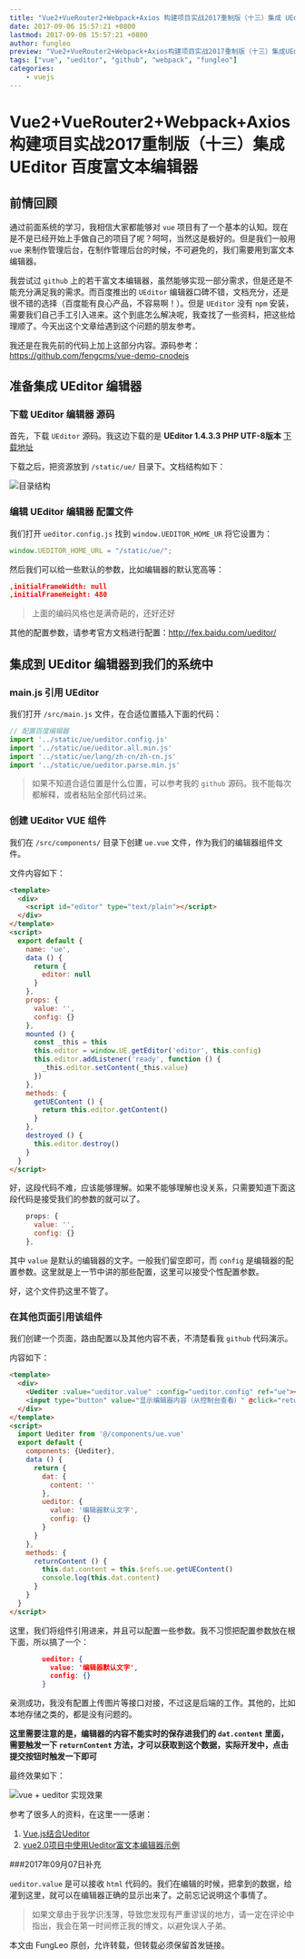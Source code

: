```yaml
---
title: "Vue2+VueRouter2+Webpack+Axios 构建项目实战2017重制版（十三）集成 UEditor 百度富文本编辑器"
date: 2017-09-06 15:57:21 +0800
lastmod: 2017-09-06 15:57:21 +0800
author: fungleo
preview: "Vue2+VueRouter2+Webpack+Axios构建项目实战2017重制版（十三）集成UEditor百度富文本编辑器前情回顾通过前面系统的学习，我相信大家都能够对vue项目有了一个基本的认知。现在是不是已经开始上手做自己的项目了呢？呵呵，当然这是极好的。但是我们一般用vue来制作管理后台，在制作管理后台的时候，不可避免的，我们需要用到富文本编辑器。我尝试过github上的"
tags: ["vue", "ueditor", "github", "webpack", "fungleo"]
categories:
    - vuejs
---
```


# Vue2+VueRouter2+Webpack+Axios 构建项目实战2017重制版（十三）集成 UEditor 百度富文本编辑器

## 前情回顾

通过前面系统的学习，我相信大家都能够对 `vue` 项目有了一个基本的认知。现在是不是已经开始上手做自己的项目了呢？呵呵，当然这是极好的。但是我们一般用 `vue` 来制作管理后台，在制作管理后台的时候，不可避免的，我们需要用到富文本编辑器。

我尝试过 `github` 上的若干富文本编辑器，虽然能够实现一部分需求，但是还是不能充分满足我的需求。而百度推出的 `UEditor` 编辑器口碑不错，文档充分，还是很不错的选择（百度能有良心产品，不容易啊！）。但是 `UEditor` 没有 `npm` 安装，需要我们自己手工引入进来。这个到底怎么解决呢，我查找了一些资料，把这些给理顺了。今天出这个文章给遇到这个问题的朋友参考。

我还是在我先前的代码上加上这部分内容。源码参考：https://github.com/fengcms/vue-demo-cnodejs 

## 准备集成 UEditor 编辑器

### 下载 UEditor 编辑器 源码

首先，下载  `UEditor` 源码。我这边下载的是 **UEditor 1.4.3.3 PHP UTF-8版本** [下载地址](http://ueditor.baidu.com/build/build_down.php?n=ueditor&v=1_4_3_3-utf8-php)

下载之后，把资源放到 `/static/ue/` 目录下。文档结构如下：

![目录结构](http://img.blog.csdn.net/20170906114459267?watermark/2/text/aHR0cDovL2Jsb2cuY3Nkbi5uZXQvRnVuZ0xlbw==/font/5a6L5L2T/fontsize/400/fill/I0JBQkFCMA==/dissolve/70/gravity/SouthEast)

### 编辑 UEditor 编辑器 配置文件

我们打开 `ueditor.config.js` 找到 `window.UEDITOR_HOME_UR` 将它设置为：

```js
window.UEDITOR_HOME_URL = "/static/ue/";
```

然后我们可以给一些默认的参数，比如编辑器的默认宽高等：

```json
,initialFrameWidth: null
,initialFrameHeight: 480
```
> 上面的编码风格也是满奇葩的，还好还好

其他的配置参数，请参考官方文档进行配置：http://fex.baidu.com/ueditor/

## 集成到 UEditor 编辑器到我们的系统中

### main.js 引用 UEditor

我们打开 `/src/main.js` 文件，在合适位置插入下面的代码：

```js
// 配置百度编辑器
import '../static/ue/ueditor.config.js'
import '../static/ue/ueditor.all.min.js'
import '../static/ue/lang/zh-cn/zh-cn.js'
import '../static/ue/ueditor.parse.min.js'
```

> 如果不知道合适位置是什么位置，可以参考我的 `github` 源码。我不能每次都解释，或者粘贴全部代码过来。

### 创建 UEditor VUE 组件

我们在 `/src/components/` 目录下创建 `ue.vue` 文件，作为我们的编辑器组件文件。

文件内容如下：

```html
<template>
  <div>
    <script id="editor" type="text/plain"></script>
  </div>
</template>
<script>
  export default {
    name: 'ue',
    data () {
      return {
        editor: null
      }
    },
    props: {
      value: '',
      config: {}
    },
    mounted () {
      const _this = this
      this.editor = window.UE.getEditor('editor', this.config)
      this.editor.addListener('ready', function () {
        _this.editor.setContent(_this.value)
      })
    },
    methods: {
      getUEContent () {
        return this.editor.getContent()
      }
    },
    destroyed () {
      this.editor.destroy()
    }
  }
</script>
```

好，这段代码不难，应该能够理解。如果不能够理解也没关系，只需要知道下面这段代码是接受我们的参数的就可以了。

```js
    props: {
      value: '',
      config: {}
    },
```

其中 `value` 是默认的编辑器的文字。一般我们留空即可，而 `config` 是编辑器的配置参数。这里就是上一节中讲的那些配置，这里可以接受个性配置参数。

好，这个文件扔这里不管了。

### 在其他页面引用该组件

我们创建一个页面，路由配置以及其他内容不表，不清楚看我 `github` 代码演示。

内容如下：

```html
<template>
  <div>
    <Uediter :value="ueditor.value" :config="ueditor.config" ref="ue"></Uediter>
    <input type="button" value="显示编辑器内容（从控制台查看）" @click="returnContent">
  </div>
</template>
<script>
  import Uediter from '@/components/ue.vue'
  export default {
    components: {Uediter},
    data () {
      return {
        dat: {
          content: ''
        },
        ueditor: {
          value: '编辑器默认文字',
          config: {}
        }
      }
    },
    methods: {
      returnContent () {
        this.dat.content = this.$refs.ue.getUEContent()
        console.log(this.dat.content)
      }
    }
  }
</script>
```

这里，我们将组件引用进来，并且可以配置一些参数。我不习惯把配置参数放在根下面，所以搞了一个：

```json
        ueditor: {
          value: '编辑器默认文字',
          config: {}
        }
```

亲测成功，我没有配置上传图片等接口对接，不过这是后端的工作。其他的，比如本地存储之类的，都是没有问题的。

**这里需要注意的是，编辑器的内容不能实时的保存进我们的 `dat.content` 里面，需要触发一下 `returnContent` 方法，才可以获取到这个数据，实际开发中，点击提交按钮时触发一下即可**

最终效果如下：

![vue + ueditor 实现效果](http://img.blog.csdn.net/20170906155219590?watermark/2/text/aHR0cDovL2Jsb2cuY3Nkbi5uZXQvRnVuZ0xlbw==/font/5a6L5L2T/fontsize/400/fill/I0JBQkFCMA==/dissolve/70/gravity/SouthEast)

参考了很多人的资料，在这里一一感谢：

1. [Vue.js结合Ueditor](http://blog.csdn.net/billll/article/details/53448183)
2. [vue2.0项目中使用Ueditor富文本编辑器示例](http://www.cnblogs.com/dmcl/p/7152711.html)

###2017年09月07日补充

`ueditor.value` 是可以接收 `html` 代码的。我们在编辑的时候，把拿到的数据，给灌到这里，就可以在编辑器正确的显示出来了。之前忘记说明这个事情了。

> 如果文章由于我学识浅薄，导致您发现有严重谬误的地方，请一定在评论中指出，我会在第一时间修正我的博文，以避免误人子弟。

本文由 FungLeo 原创，允许转载，但转载必须保留首发链接。



